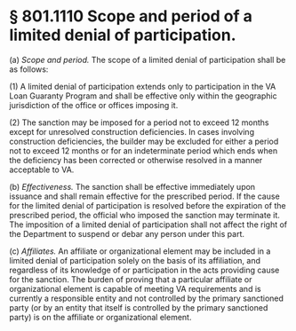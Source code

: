 # § 801.1110   Scope and period of a limited denial of participation.

(a) *Scope and period.* The scope of a limited denial of participation shall be as follows:


(1) A limited denial of participation extends only to participation in the VA Loan Guaranty Program and shall be effective only within the geographic jurisdiction of the office or offices imposing it.


(2) The sanction may be imposed for a period not to exceed 12 months except for unresolved construction deficiencies. In cases involving construction deficiencies, the builder may be excluded for either a period not to exceed 12 months or for an indeterminate period which ends when the deficiency has been corrected or otherwise resolved in a manner acceptable to VA.


(b) *Effectiveness.* The sanction shall be effective immediately upon issuance and shall remain effective for the prescribed period. If the cause for the limited denial of participation is resolved before the expiration of the prescribed period, the official who imposed the sanction may terminate it. The imposition of a limited denial of participation shall not affect the right of the Department to suspend or debar any person under this part.


(c) *Affiliates.* An affiliate or organizational element may be included in a limited denial of participation solely on the basis of its affiliation, and regardless of its knowledge of or participation in the acts providing cause for the sanction. The burden of proving that a particular affiliate or organizational element is capable of meeting VA requirements and is currently a responsible entity and not controlled by the primary sanctioned party (or by an entity that itself is controlled by the primary sanctioned party) is on the affiliate or organizational element.




